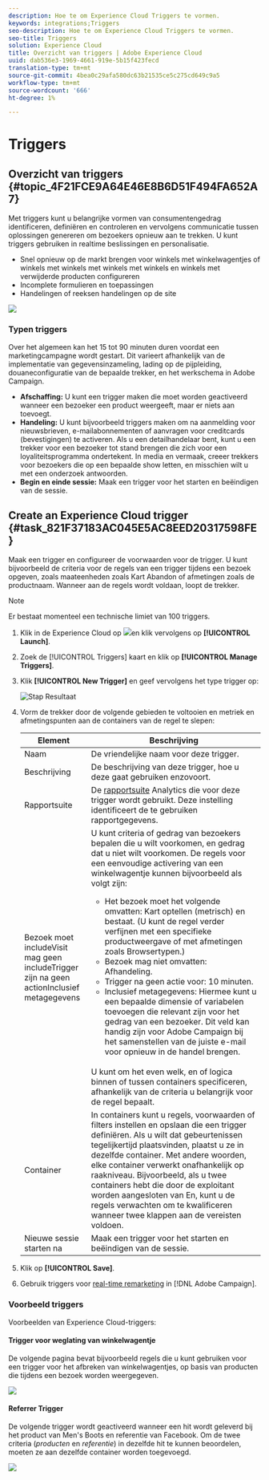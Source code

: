 ```yaml
---
description: Hoe te om Experience Cloud Triggers te vormen.
keywords: integrations;Triggers
seo-description: Hoe te om Experience Cloud Triggers te vormen.
seo-title: Triggers
solution: Experience Cloud
title: Overzicht van triggers | Adobe Experience Cloud
uuid: dab536e3-1969-4661-919e-5b15f423fecd
translation-type: tm+mt
source-git-commit: 4bea0c29afa580dc63b21535ce5c275cd649c9a5
workflow-type: tm+mt
source-wordcount: '666'
ht-degree: 1%

---
```



# Triggers

## Overzicht van triggers {#topic_4F21FCE9A64E46E8B6D51F494FA652A7}

Met triggers kunt u belangrijke vormen van consumentengedrag identificeren, definiëren en controleren en vervolgens communicatie tussen oplossingen genereren om bezoekers opnieuw aan te trekken. U kunt triggers gebruiken in realtime beslissingen en personalisatie.

* Snel opnieuw op de markt brengen voor winkels met winkelwagentjes of winkels met winkels met winkels met winkels en winkels met verwijderde producten configureren
* Incomplete formulieren en toepassingen
* Handelingen of reeksen handelingen op de site

![](assets/trigger-abandonment-2.png)

### Typen triggers

Over het algemeen kan het 15 tot 90 minuten duren voordat een marketingcampagne wordt gestart. Dit varieert afhankelijk van de implementatie van gegevensinzameling, lading op de pijpleiding, douaneconfiguratie van de bepaalde trekker, en het werkschema in Adobe Campaign.

* **Afschaffing:** U kunt een trigger maken die moet worden geactiveerd wanneer een bezoeker een product weergeeft, maar er niets aan toevoegt.
* **Handeling:** U kunt bijvoorbeeld triggers maken om na aanmelding voor nieuwsbrieven, e-mailabonnementen of aanvragen voor creditcards (bevestigingen) te activeren. Als u een detailhandelaar bent, kunt u een trekker voor een bezoeker tot stand brengen die zich voor een loyaliteitsprogramma ondertekent. In media en vermaak, creeer trekkers voor bezoekers die op een bepaalde show letten, en misschien wilt u met een onderzoek antwoorden.
* **Begin en einde sessie:** Maak een trigger voor het starten en beëindigen van de sessie.

## Create an Experience Cloud trigger {#task_821F37183AC045E5AC8EED20317598FE}

Maak een trigger en configureer de voorwaarden voor de trigger. U kunt bijvoorbeeld de criteria voor de regels van een trigger tijdens een bezoek opgeven, zoals maateenheden zoals Kart Abandon of afmetingen zoals de productnaam. Wanneer aan de regels wordt voldaan, loopt de trekker.

>[!NOTE]
>
>Er bestaat momenteel een technische limiet van 100 triggers.

1. Klik in de Experience Cloud op ![](assets/menu-icon.png)en klik vervolgens op **[!UICONTROL Launch]**.
2. Zoek de [!UICONTROL Triggers] kaart en klik op **[!UICONTROL Manage Triggers]**.
3. Klik **[!UICONTROL New Trigger]** en geef vervolgens het type trigger op:

   ![Stap Resultaat](assets/add-trigger.png)

4. Vorm de trekker door de volgende gebieden te voltooien en metriek en afmetingspunten aan de containers van de regel te slepen:

   | Element | Beschrijving |
   |--- |--- |
   | Naam | De vriendelijke naam voor deze trigger. |
   | Beschrijving | De beschrijving van deze trigger, hoe u deze gaat gebruiken enzovoort. |
   | Rapportsuite | De [rapportsuite](https://docs.adobe.com/content/help/en/analytics/implementation/analytics-basics/ref-reports-report-suites.html) Analytics die voor deze trigger wordt gebruikt. Deze instelling identificeert de te gebruiken rapportgegevens. |
   | Bezoek moet<br>includeVisit mag geen<br>includeTrigger zijn na geen<br>actionInclusief metagegevens | U kunt criteria of gedrag van bezoekers bepalen die u wilt voorkomen, en gedrag dat u niet wilt voorkomen.  De regels voor een eenvoudige activering van een winkelwagentje kunnen bijvoorbeeld als volgt zijn:<ul><li>Het bezoek moet het volgende omvatten:  Kart optellen (metrisch) en bestaat. (U kunt de regel verder verfijnen met een specifieke productweergave of met afmetingen zoals Browsertypen.)</li><li>Bezoek mag niet omvatten:  Afhandeling.</li><li>Trigger na geen actie voor:  10 minuten.</li><li>Inclusief metagegevens: Hiermee kunt u een bepaalde dimensie of variabelen toevoegen die relevant zijn voor het gedrag van een bezoeker. Dit veld kan handig zijn voor Adobe Campaign bij het samenstellen van de juiste e-mail voor opnieuw in de handel brengen.</li></ul><br>U kunt om het even welk, en of logica binnen of tussen containers specificeren, afhankelijk van de criteria u belangrijk voor de regel bepaalt. |
   | Container | In containers kunt u regels, voorwaarden of filters instellen en opslaan die een trigger definiëren. Als u wilt dat gebeurtenissen tegelijkertijd plaatsvinden, plaatst u ze in dezelfde container. Met andere woorden, elke container verwerkt onafhankelijk op raakniveau.  Bijvoorbeeld, als u twee containers hebt die door de exploitant worden aangesloten van En, kunt u de regels verwachten om te kwalificeren wanneer twee klappen aan de vereisten voldoen. |
   | Nieuwe sessie starten na | Maak een trigger voor het starten en beëindigen van de sessie. |

5. Klik op **[!UICONTROL Save]**.
6. Gebruik triggers voor [real-time remarketing](https://docs.adobe.com/content/help/en/campaign-standard/using/integrating-with-adobe-cloud/working-with-campaign-and-triggers/about-adobe-experience-cloud-triggers.html) in [!DNL Adobe Campaign].

### Voorbeeld triggers

Voorbeelden van Experience Cloud-triggers:

#### Trigger voor weglating van winkelwagentje

De volgende pagina bevat bijvoorbeeld regels die u kunt gebruiken voor een trigger voor het afbreken van winkelwagentjes, op basis van producten die tijdens een bezoek worden weergegeven.

![](assets/abandonment-trigger.png)

#### Referrer Trigger

De volgende trigger wordt geactiveerd wanneer een hit wordt geleverd bij het product van Men&#39;s Boots en referentie van Facebook. Om de twee criteria (*producten* en *referentie*) in dezelfde hit te kunnen beoordelen, moeten ze aan dezelfde container worden toegevoegd.

![](assets/fb-boots-promo.png)
